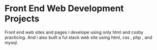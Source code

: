 # Front End Web Development Projects
Front end web sites and pages i develope using only html and cssby practicing.
And i also built a ful stack web site using html, css , php , and mysql.


